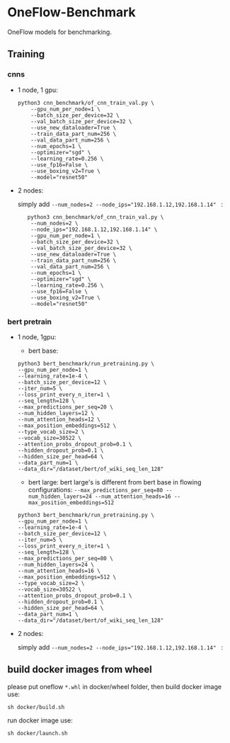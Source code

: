 # OneFlow-Benchmark
OneFlow models for benchmarking.

## Training
### cnns
* 1 node, 1 gpu:
    ```
    python3 cnn_benchmark/of_cnn_train_val.py \
        --gpu_num_per_node=1 \
        --batch_size_per_device=32 \
        --val_batch_size_per_device=32 \
        --use_new_dataloader=True \
        --train_data_part_num=256 \
        --val_data_part_num=256 \
        --num_epochs=1 \
        --optimizer="sgd" \
        --learning_rate=0.256 \
        --use_fp16=False \
        --use_boxing_v2=True \
        --model="resnet50" 
    ```

* 2 nodes:

    simply add `--num_nodes=2 --node_ips="192.168.1.12,192.168.1.14" ` :

    ```
       python3 cnn_benchmark/of_cnn_train_val.py \
        --num_nodes=2 \
        --node_ips="192.168.1.12,192.168.1.14" \
        --gpu_num_per_node=1 \
        --batch_size_per_device=32 \
        --val_batch_size_per_device=32 \
        --use_new_dataloader=True \
        --train_data_part_num=256 \
        --val_data_part_num=256 \
        --num_epochs=1 \
        --optimizer="sgd" \
        --learning_rate=0.256 \
        --use_fp16=False \
        --use_boxing_v2=True \
        --model="resnet50" 
    ```

### bert pretrain
* 1 node, 1gpu:
    * bert base:
    ```
    python3 bert_benchmark/run_pretraining.py \
    --gpu_num_per_node=1 \
    --learning_rate=1e-4 \
    --batch_size_per_device=12 \
    --iter_num=5 \
    --loss_print_every_n_iter=1 \
    --seq_length=128 \
    --max_predictions_per_seq=20 \
    --num_hidden_layers=12 \
    --num_attention_heads=12 \
    --max_position_embeddings=512 \
    --type_vocab_size=2 \
    --vocab_size=30522 \
    --attention_probs_dropout_prob=0.1 \
    --hidden_dropout_prob=0.1 \
    --hidden_size_per_head=64 \
    --data_part_num=1 \
    --data_dir="/dataset/bert/of_wiki_seq_len_128" 
    ```

    * bert large:
    bert large's is different from bert base in flowing configurations: 
    `--max_predictions_per_seq=80 --num_hidden_layers=24 --num_attention_heads=16 --max_position_embeddings=512`

    ```
    python3 bert_benchmark/run_pretraining.py \
    --gpu_num_per_node=1 \
    --learning_rate=1e-4 \
    --batch_size_per_device=12 \
    --iter_num=5 \
    --loss_print_every_n_iter=1 \
    --seq_length=128 \
    --max_predictions_per_seq=80 \
    --num_hidden_layers=24 \
    --num_attention_heads=16 \
    --max_position_embeddings=512 \
    --type_vocab_size=2 \
    --vocab_size=30522 \
    --attention_probs_dropout_prob=0.1 \
    --hidden_dropout_prob=0.1 \
    --hidden_size_per_head=64 \
    --data_part_num=1 \
    --data_dir="/dataset/bert/of_wiki_seq_len_128"
    ```

* 2 nodes:

    simply add `--num_nodes=2 --node_ips="192.168.1.12,192.168.1.14" ` :


## build docker images from wheel
please put oneflow `*.whl` in docker/wheel folder, then build docker image use:
```
sh docker/build.sh
```

run docker image use:
```
sh docker/launch.sh
```
